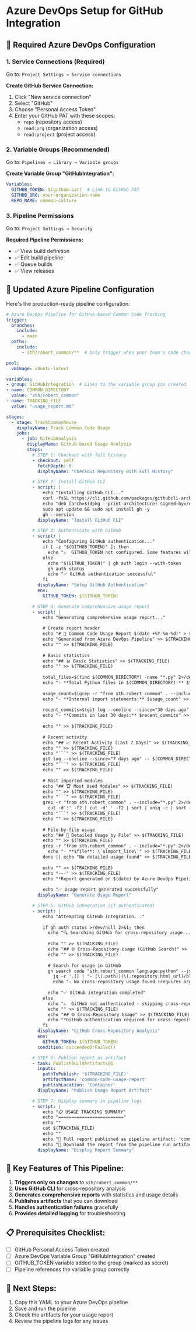# Azure DevOps Setup for GitHub Integration

## 🔐 Required Azure DevOps Configuration

### 1. **Service Connections** (Required)
Go to: `Project Settings → Service connections`

**Create GitHub Service Connection:**
1. Click "New service connection"
2. Select "GitHub"
3. Choose "Personal Access Token"
4. Enter your GitHub PAT with these scopes:
   - `repo` (repository access)
   - `read:org` (organization access)
   - `read:project` (project access)

### 2. **Variable Groups** (Recommended)
Go to: `Pipelines → Library → Variable groups`

**Create Variable Group "GitHubIntegration":**
```yaml
Variables:
  GITHUB_TOKEN: $(github-pat)  # Link to GitHub PAT
  GITHUB_ORG: your-organization-name
  REPO_NAME: common-culture
```

### 3. **Pipeline Permissions**
Go to: `Project Settings → Security`

**Required Pipeline Permissions:**
- ✅ View build definition
- ✅ Edit build pipeline
- ✅ Queue builds
- ✅ View releases

## 🚀 Updated Azure Pipeline Configuration

Here's the production-ready pipeline configuration:

```yaml
# Azure DevOps Pipeline for GitHub-based Common Code Tracking
trigger:
  branches:
    include:
      - main
  paths:
    include:
      - sth/robert_common/**  # Only trigger when your team's code changes

pool:
  vmImage: ubuntu-latest

variables:
- group: GitHubIntegration  # Links to the variable group you created
- name: COMMON_DIRECTORY
  value: "sth/robert_common"
- name: TRACKING_FILE
  value: "usage_report.md"

stages:
  - stage: TrackCommonReuse
    displayName: Track Common Code Usage
    jobs:
      - job: GitHubAnalysis
        displayName: GitHub-based Usage Analysis
        steps:
          # STEP 1: Checkout with full history
          - checkout: self
            fetchDepth: 0
            displayName: "Checkout Repository with Full History"

          # STEP 2: Install GitHub CLI
          - script: |
              echo "Installing GitHub CLI..."
              curl -fsSL https://cli.github.com/packages/githubcli-archive-keyring.gpg | sudo dd of=/usr/share/keyrings/githubcli-archive-keyring.gpg
              echo "deb [arch=$(dpkg --print-architecture) signed-by=/usr/share/keyrings/githubcli-archive-keyring.gpg] https://cli.github.com/packages stable main" | sudo tee /etc/apt/sources.list.d/github-cli.list > /dev/null
              sudo apt update && sudo apt install gh -y
              gh --version
            displayName: "Install GitHub CLI"

          # STEP 3: Authenticate with GitHub
          - script: |
              echo "Configuring GitHub authentication..."
              if [ -z "$(GITHUB_TOKEN)" ]; then
                echo "⚠️  GITHUB_TOKEN not configured. Some features will be limited."
              else
                echo "$(GITHUB_TOKEN)" | gh auth login --with-token
                gh auth status
                echo "✅ GitHub authentication successful"
              fi
            displayName: "Setup GitHub Authentication"
            env:
              GITHUB_TOKEN: $(GITHUB_TOKEN)

          # STEP 4: Generate comprehensive usage report
          - script: |
              echo "Generating comprehensive usage report..."
              
              # Create report header
              echo "# 🔄 Common Code Usage Report $(date +%Y-%m-%d)" > $(TRACKING_FILE)
              echo "Generated from Azure DevOps Pipeline" >> $(TRACKING_FILE)
              echo "" >> $(TRACKING_FILE)
              
              # Basic statistics
              echo "## 📊 Basic Statistics" >> $(TRACKING_FILE)
              echo "" >> $(TRACKING_FILE)
              
              total_files=$(find $(COMMON_DIRECTORY) -name "*.py" 2>/dev/null | wc -l || echo "0")
              echo "- **Total Python files in $(COMMON_DIRECTORY):** $total_files" >> $(TRACKING_FILE)
              
              usage_count=$(grep -r "from sth.robert_common" . --include="*.py" 2>/dev/null | wc -l || echo "0")
              echo "- **Internal import statements:** $usage_count" >> $(TRACKING_FILE)
              
              recent_commits=$(git log --oneline --since="30 days ago" -- $(COMMON_DIRECTORY)/ 2>/dev/null | wc -l || echo "0")
              echo "- **Commits in last 30 days:** $recent_commits" >> $(TRACKING_FILE)
              
              echo "" >> $(TRACKING_FILE)
              
              # Recent activity
              echo "## 📈 Recent Activity (Last 7 Days)" >> $(TRACKING_FILE)
              echo "" >> $(TRACKING_FILE)
              echo "```" >> $(TRACKING_FILE)
              git log --oneline --since="7 days ago" -- $(COMMON_DIRECTORY)/ | head -10 >> $(TRACKING_FILE) 2>/dev/null || echo "No recent changes" >> $(TRACKING_FILE)
              echo "```" >> $(TRACKING_FILE)
              echo "" >> $(TRACKING_FILE)
              
              # Most imported modules
              echo "## 🏆 Most Used Modules" >> $(TRACKING_FILE)
              echo "" >> $(TRACKING_FILE)
              echo "```" >> $(TRACKING_FILE)
              grep -r "from sth.robert_common" . --include="*.py" 2>/dev/null | \
                cut -d':' -f2 | cut -d' ' -f2 | sort | uniq -c | sort -nr | head -5 >> $(TRACKING_FILE) || echo "No usage found" >> $(TRACKING_FILE)
              echo "```" >> $(TRACKING_FILE)
              echo "" >> $(TRACKING_FILE)
              
              # File-by-file usage
              echo "## 📂 Detailed Usage by File" >> $(TRACKING_FILE)
              echo "" >> $(TRACKING_FILE)
              grep -r "from sth.robert_common" . --include="*.py" 2>/dev/null | while IFS=':' read -r file import_line; do
                echo "- **$file**: \`$import_line\`" >> $(TRACKING_FILE)
              done || echo "No detailed usage found" >> $(TRACKING_FILE)
              
              echo "" >> $(TRACKING_FILE)
              echo "---" >> $(TRACKING_FILE)
              echo "*Report generated on $(date) by Azure DevOps Pipeline*" >> $(TRACKING_FILE)
              
              echo "✅ Usage report generated successfully"
            displayName: "Generate Usage Report"

          # STEP 5: GitHub Integration (if authenticated)
          - script: |
              echo "Attempting GitHub integration..."
              
              if gh auth status >/dev/null 2>&1; then
                echo "🔍 Searching GitHub for cross-repository usage..."
                
                echo "" >> $(TRACKING_FILE)
                echo "## 🌐 Cross-Repository Usage (GitHub Search)" >> $(TRACKING_FILE)
                echo "" >> $(TRACKING_FILE)
                
                # Search for usage in GitHub
                gh search code "sth.robert_common language:python" --json repository,path --limit 10 2>/dev/null | \
                  jq -r '.[] | "- [\(.path)](\(.repository.html_url)/blob/main/\(.path)) in \(.repository.full_name)"' >> $(TRACKING_FILE) || \
                  echo "- No cross-repository usage found (requires org-level access)" >> $(TRACKING_FILE)
                
                echo "✅ GitHub integration completed"
              else
                echo "⚠️  GitHub not authenticated - skipping cross-repo analysis"
                echo "" >> $(TRACKING_FILE)
                echo "## 🌐 Cross-Repository Usage" >> $(TRACKING_FILE)
                echo "*GitHub authentication required for cross-repository analysis*" >> $(TRACKING_FILE)
              fi
            displayName: "GitHub Cross-Repository Analysis"
            env:
              GITHUB_TOKEN: $(GITHUB_TOKEN)
            condition: succeededOrFailed()

          # STEP 6: Publish report as artifact
          - task: PublishBuildArtifacts@1
            inputs:
              pathToPublish: '$(TRACKING_FILE)'
              artifactName: 'common-code-usage-report'
              publishLocation: 'Container'
            displayName: "Publish Usage Report Artifact"

          # STEP 7: Display summary in pipeline logs
          - script: |
              echo "📋 USAGE TRACKING SUMMARY"
              echo "========================="
              echo ""
              cat $(TRACKING_FILE)
              echo ""
              echo "📄 Full report published as pipeline artifact: 'common-code-usage-report'"
              echo "🔗 Download the report from the pipeline run artifacts section"
            displayName: "Display Report Summary"
```

## 🎯 **Key Features of This Pipeline:**

1. **Triggers only on changes** to `sth/robert_common/**`
2. **Uses GitHub CLI** for cross-repository analysis
3. **Generates comprehensive reports** with statistics and usage details
4. **Publishes artifacts** that you can download
5. **Handles authentication failures** gracefully
6. **Provides detailed logging** for troubleshooting

## 📋 **Prerequisites Checklist:**

- [ ] GitHub Personal Access Token created
- [ ] Azure DevOps Variable Group "GitHubIntegration" created
- [ ] GITHUB_TOKEN variable added to the group (marked as secret)
- [ ] Pipeline references the variable group correctly

## 🚀 **Next Steps:**

1. Copy this YAML to your Azure DevOps pipeline
2. Save and run the pipeline
3. Check the artifacts for your usage report
4. Review the pipeline logs for any issues
